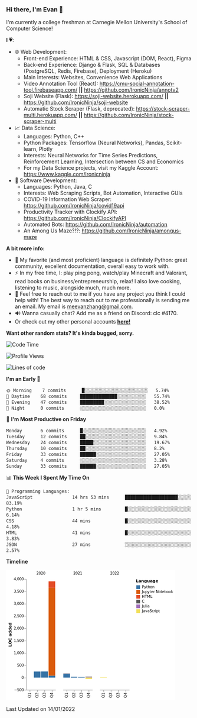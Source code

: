 ### Hi there, I'm Evan 👋

I'm currently a college freshman at Carnegie Mellon University's School of Computer Science!

**I 💗**:
  - 🌐 Web Development: 
    - Front-end Experience: HTML & CSS, Javascript (DOM, React), Figma
    - Back-end Experience: Django & Flask, SQL & Databases (PostgreSQL, Redis, Firebase), Deployment (Heroku)
    - Main Interests: Websites, Convenience Web Applications
    - Video Annotation Tool (React): https://cmu-social-annotation-tool.firebaseapp.com/ **||** https://github.com/IronicNinja/annotv2
    - Soji Website (Flask): https://soji-website.herokuapp.com/ **||** https://github.com/IronicNinja/soji-website
    - Automatic Stock Scraper (Flask, deprecated): https://stock-scraper-multi.herokuapp.com/ **||** https://github.com/IronicNinja/stock-scraper-multi
  - 📈 Data Science: 
    - Languages: Python, C++
    - Python Packages: Tensorflow (Neural Networks), Pandas, Scikit-learn, Plotly
    - Interests: Neural Networks for Time Series Predictions, Reinforcement Learning, Intersection between CS and Economics
    - For my Data Science projects, visit my Kaggle Account: https://www.kaggle.com/ironicninja
  - 🤖 Software Development: 
    - Languages: Python, Java, C
    - Interests: Web Scraping Scripts, Bot Automation, Interactive GUIs
    - COVID-19 Information Web Scraper: https://github.com/IronicNinja/covid19api
    - Productivity Tracker with Clockify API: https://github.com/IronicNinja/ClockifyAPI
    - Automated Bots: https://github.com/IronicNinja/automation
    - An Among Us Maze?!?: https://github.com/IronicNinja/amongus-maze
  
**A bit more info:**
- 🐍 My favorite (and most proficient) language is definitely Python: great community, excellent documentation, overall easy to work with.
- ⚡ In my free time, I: play ping pong, watch/play Minecraft and Valorant, read books on business/entrepreneurship, relax! I also love cooking, listening to music, alongside much, much more.
- 👯 Feel free to reach out to me if you have any project you think I could help with! The best way to reach out to me professionally is sending me an email. My email is meevanzhang@gmail.com.
- 🔊 Wanna casually chat? Add me as a friend on Discord: clc #4170.
- Or check out my other personal accounts <a href="https://linktr.ee/IronicNinja"><b>here!</b></a>

**Want other random stats? It's kinda bugged, sorry.**
<!--START_SECTION:waka-->
![Code Time](http://img.shields.io/badge/Code%20Time-324%20hrs%2020%20mins-blue)

![Profile Views](http://img.shields.io/badge/Profile%20Views-79-blue)

![Lines of code](https://img.shields.io/badge/From%20Hello%20World%20I%27ve%20Written-5%20Thousand%20lines%20of%20code-blue)

**I'm an Early 🐤** 

```text
🌞 Morning    7 commits      █░░░░░░░░░░░░░░░░░░░░░░░░   5.74% 
🌆 Daytime    68 commits     ██████████████░░░░░░░░░░░   55.74% 
🌃 Evening    47 commits     █████████░░░░░░░░░░░░░░░░   38.52% 
🌙 Night      0 commits      ░░░░░░░░░░░░░░░░░░░░░░░░░   0.0%

```
📅 **I'm Most Productive on Friday** 

```text
Monday       6 commits      █░░░░░░░░░░░░░░░░░░░░░░░░   4.92% 
Tuesday      12 commits     ██░░░░░░░░░░░░░░░░░░░░░░░   9.84% 
Wednesday    24 commits     █████░░░░░░░░░░░░░░░░░░░░   19.67% 
Thursday     10 commits     ██░░░░░░░░░░░░░░░░░░░░░░░   8.2% 
Friday       33 commits     ██████░░░░░░░░░░░░░░░░░░░   27.05% 
Saturday     4 commits      ░░░░░░░░░░░░░░░░░░░░░░░░░   3.28% 
Sunday       33 commits     ██████░░░░░░░░░░░░░░░░░░░   27.05%

```


📊 **This Week I Spent My Time On** 

```text
💬 Programming Languages: 
JavaScript               14 hrs 53 mins      ████████████████████░░░░░   83.19% 
Python                   1 hr 5 mins         █░░░░░░░░░░░░░░░░░░░░░░░░   6.14% 
CSS                      44 mins             █░░░░░░░░░░░░░░░░░░░░░░░░   4.18% 
HTML                     41 mins             █░░░░░░░░░░░░░░░░░░░░░░░░   3.83% 
JSON                     27 mins             ░░░░░░░░░░░░░░░░░░░░░░░░░   2.57%

```

**Timeline**

![Chart not found](https://raw.githubusercontent.com/IronicNinja/IronicNinja/main/charts/bar_graph.png) 


 Last Updated on 14/01/2022
<!--END_SECTION:waka-->
